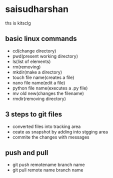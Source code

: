 # saisudharshan
ths is kitsclg
## basic linux commands
 - cd(change directory)
 - pwd(present working directory)
 - ls(list of elements)
 - rm(removing)
 - mkdir(make a directory)
 - touch file name(creates a file)
 - nano file name(edit a file)
 - python file name(executes a .py file)
 - mv old new(changes the filename)
 - rmdir(removing directory)
 ## 3 steps to git files
 - converted files into tracking area
 - ceate as snapshot by adding into stgging area
 - commite the changes with messages
 ## push and pull
 - git push remotename branch name
 - git pull remote name branch name
 
